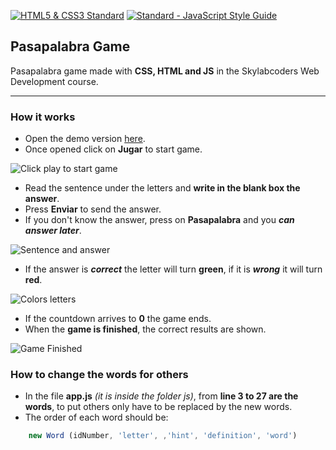 [![HTML5 & CSS3 Standard](https://www.w3.org/html/logo/badge/html5-badge-h-css3-semantics.png)](http://www.w3.org/)  [![Standard - JavaScript Style Guide](https://img.shields.io/badge/code%20style-standard-brightgreen.svg)](http://standardjs.com/)

## Pasapalabra Game
Pasapalabra game made with **CSS, HTML and JS** in the Skylabcoders Web Development course.

---

### How it works
- Open the demo version [here](https://marioterron157.github.io/pasapalabra/).
- Once opened click on **Jugar** to start game.

![Click play to start game](https://github.com/MarioTerron157/pasapalabra/blob/master/img/1.jpeg)

- Read the sentence under the letters and **write in the blank box the answer**.
- Press **Enviar** to send the answer.
- If you don't know the answer, press on **Pasapalabra** and you **_can answer later_**.

![Sentence and answer](https://github.com/MarioTerron157/pasapalabra/blob/master/img/5.jpeg)

- If the answer is **_correct_** the letter will turn **green**, if it is **_wrong_** it will turn **red**.

![Colors letters](https://github.com/MarioTerron157/pasapalabra/blob/master/img/3.jpeg)

- If the countdown arrives to **0** the game ends.
- When the **game is finished**, the correct results are shown.


![Game Finished](https://github.com/MarioTerron157/pasapalabra/blob/master/img/4.jpeg)

### How to change the words for others
- In the file **app.js** _(it is inside the folder js)_, from **line 3 to 27 are the words**, to put others only have to be replaced by the new words.
- The order of each word should be:
```javascript
    new Word (idNumber, 'letter', ,'hint', 'definition', 'word')
```
